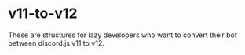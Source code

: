 # v11-to-v12
These are structures for lazy developers who want to convert their bot between discord.js v11 to v12.
